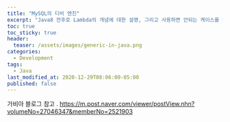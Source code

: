 ```yaml
---
title: "MySQL의 디비 엔진"
excerpt: "Java8 전후로 Lambda의 개념에 대한 설명, 그리고 사용하면 안되는 케이스를 정리"
toc: true
toc_sticky: true
header:
  teaser: /assets/images/generic-in-java.png
categories:
  - Development 
tags:
  - Java
last_modified_at: 2020-12-29T08:06:00-05:00
published: false
---
```

가비아 블로그 참고 .
https://m.post.naver.com/viewer/postView.nhn?volumeNo=27046347&memberNo=2521903